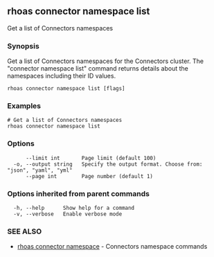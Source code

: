 ## rhoas connector namespace list

Get a list of Connectors namespaces

### Synopsis

Get a list of Connectors namespaces for the Connectors cluster. The "connector namespace list" command returns details about the namespaces including their ID values.


```
rhoas connector namespace list [flags]
```

### Examples

```
# Get a list of Connectors namespaces
rhoas connector namespace list

```

### Options

```
      --limit int       Page limit (default 100)
  -o, --output string   Specify the output format. Choose from: "json", "yaml", "yml"
      --page int        Page number (default 1)
```

### Options inherited from parent commands

```
  -h, --help      Show help for a command
  -v, --verbose   Enable verbose mode
```

### SEE ALSO

* [rhoas connector namespace](rhoas_connector_namespace.md)	 - Connectors namespace commands

